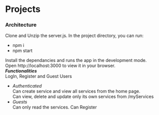 # Projects

### Architecture

Clone and Unzip the server.js. In the project directory, you can run:

- npm i
- npm start <br>

Install the dependancies and runs the app in the development mode. <br>
Open http://localhost:3000 to view it in your browser.<br>
***Functionalities*** <br>
LogIn, Register and Guest Users<br>
- *Authenticated* <br>
Can create service and view all services from the home page. <br>
Can view, delete and update only its own services from /myServices
- *Guests* <br>
Can only read the services. Can Register



